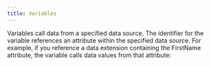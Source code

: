 ```yaml
---
title: Variables
---
```


Variables call data from a specified data source. The identifier for the variable references an attribute within the specified data source. For example, if you reference a data extension containing the FirstName attribute, the variable calls data values from that attribute:

<gist data-gist="https://gist.github.com/ryanwilliamsET/4e415f3fb2ec4502ecbad08b6bc0635f.js"></gist>
